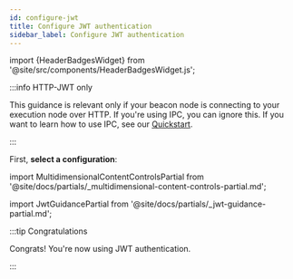```yaml
---
id: configure-jwt
title: Configure JWT authentication
sidebar_label: Configure JWT authentication
---
```


import {HeaderBadgesWidget} from '@site/src/components/HeaderBadgesWidget.js';

<HeaderBadgesWidget />

:::info HTTP-JWT only

This guidance is relevant only if your beacon node is connecting to your execution node over HTTP. If you're using IPC, you can ignore this. If you want to learn how to use IPC, see our [Quickstart](/install/install-with-script.md).

:::

First, **select a configuration**:

<div className='jwt-guide'>

import MultidimensionalContentControlsPartial from '@site/docs/partials/_multidimensional-content-controls-partial.md';

<MultidimensionalContentControlsPartial />

<div className='hide-tabs'>

import JwtGuidancePartial from '@site/docs/partials/_jwt-guidance-partial.md';

<JwtGuidancePartial />

</div>

</div>


:::tip Congratulations

Congrats! You're now using JWT authentication.

:::

